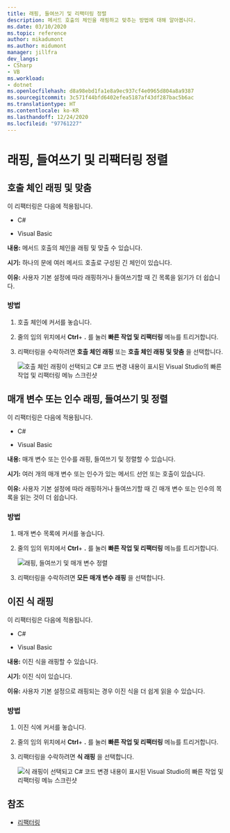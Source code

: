 ```yaml
---
title: 래핑, 들여쓰기 및 리팩터링 정렬
description: 메서드 호출의 체인을 래핑하고 맞추는 방법에 대해 알아봅니다.
ms.date: 03/10/2020
ms.topic: reference
author: mikadumont
ms.author: midumont
manager: jillfra
dev_langs:
- CSharp
- VB
ms.workload:
- dotnet
ms.openlocfilehash: d8a98ebd1fa1e8a9ec937cf4e0965d804a8a9387
ms.sourcegitcommit: 3c571f44bfd6402efea5187af43df287bac5b6ac
ms.translationtype: HT
ms.contentlocale: ko-KR
ms.lasthandoff: 12/24/2020
ms.locfileid: "97761227"
---
```

# <a name="wrap-indent-and-align-refactorings"></a>래핑, 들여쓰기 및 리팩터링 정렬

## <a name="wrap-and-align-call-chains"></a>호출 체인 래핑 및 맞춤

이 리팩터링은 다음에 적용됩니다.

- C#

- Visual Basic

**내용:** 메서드 호출의 체인을 래핑 및 맞출 수 있습니다.

**시기:** 하나의 문에 여러 메서드 호출로 구성된 긴 체인이 있습니다.

**이유:** 사용자 기본 설정에 따라 래핑하거나 들여쓰기할 때 긴 목록을 읽기가 더 쉽습니다.

### <a name="how-to"></a>방법

1. 호출 체인에 커서를 놓습니다.
2. 줄의 임의 위치에서 **Ctrl**+ **.** 를 눌러 **빠른 작업 및 리팩터링** 메뉴를 트리거합니다.
3. 리팩터링을 수락하려면 **호출 체인 래핑** 또는 **호출 체인 래핑 및 맞춤** 을 선택합니다.

   ![호출 체인 래핑이 선택되고 C# 코드 변경 내용이 표시된 Visual Studio의 빠른 작업 및 리팩터링 메뉴 스크린샷](media/wrap-call-chain.png)

## <a name="wrap-indent-and-align-parameters-or-arguments"></a>매개 변수 또는 인수 래핑, 들여쓰기 및 정렬

이 리팩터링은 다음에 적용됩니다.

- C#

- Visual Basic

**내용:** 매개 변수 또는 인수를 래핑, 들여쓰기 및 정렬할 수 있습니다.

**시기:** 여러 개의 매개 변수 또는 인수가 있는 메서드 선언 또는 호출이 있습니다.

**이유:** 사용자 기본 설정에 따라 래핑하거나 들여쓰기할 때 긴 매개 변수 또는 인수의 목록을 읽는 것이 더 쉽습니다.

### <a name="how-to"></a>방법

1. 매개 변수 목록에 커서를 놓습니다.
2. 줄의 임의 위치에서 **Ctrl**+ **.** 를 눌러 **빠른 작업 및 리팩터링** 메뉴를 트리거합니다.

   ![래핑, 들여쓰기 및 매개 변수 정렬](media/wrap-parameters.png)

3. 리팩터링을 수락하려면 **모든 매개 변수 래핑** 을 선택합니다.

## <a name="wrap-binary-expressions"></a>이진 식 래핑

이 리팩터링은 다음에 적용됩니다.

- C#

- Visual Basic

**내용:** 이진 식을 래핑할 수 있습니다.

**시기:** 이진 식이 있습니다.

**이유:** 사용자 기본 설정으로 래핑되는 경우 이진 식을 더 쉽게 읽을 수 있습니다.

### <a name="how-to"></a>방법

1. 이진 식에 커서를 놓습니다.
2. 줄의 임의 위치에서 **Ctrl**+ **.** 를 눌러 **빠른 작업 및 리팩터링** 메뉴를 트리거합니다.
3. 리팩터링을 수락하려면 **식 래핑** 을 선택합니다.

   ![식 래핑이 선택되고 C# 코드 변경 내용이 표시된 Visual Studio의 빠른 작업 및 리팩터링 메뉴 스크린샷](media/wrap-binary-expression.png)

## <a name="see-also"></a>참조

- [리팩터링](../refactoring-in-visual-studio.md)
